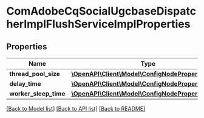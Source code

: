 # ComAdobeCqSocialUgcbaseDispatcherImplFlushServiceImplProperties

## Properties
Name | Type | Description | Notes
------------ | ------------- | ------------- | -------------
**thread_pool_size** | [**\OpenAPI\Client\Model\ConfigNodePropertyInteger**](ConfigNodePropertyInteger.md) |  | [optional] 
**delay_time** | [**\OpenAPI\Client\Model\ConfigNodePropertyInteger**](ConfigNodePropertyInteger.md) |  | [optional] 
**worker_sleep_time** | [**\OpenAPI\Client\Model\ConfigNodePropertyInteger**](ConfigNodePropertyInteger.md) |  | [optional] 

[[Back to Model list]](../README.md#documentation-for-models) [[Back to API list]](../README.md#documentation-for-api-endpoints) [[Back to README]](../README.md)


